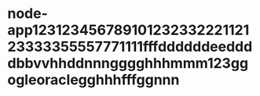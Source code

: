 # node-app12312345678910123233222112123333355557771111fffddddddeeddddbbvvhhddnnngggghhhmmm123ggogleoraclegghhhfffggnnn
